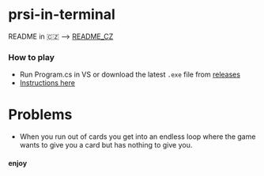 # prsi-in-terminal
README in 🇨🇿 --> [README_CZ](https://github.com/Viking0001/prsi-v-terminalu/blob/main/README_CZ.md)

### How to play
 - Run Program.cs in VS or download the latest `.exe` file from [releases](https://github.com/Viking0001/prsi-v-terminalu/releases/latest)
 - [Instructions here](https://en.wikipedia.org/wiki/Mau-Mau_(card_game)#Czech_Republic)

# Problems
 - When you run out of cards you get into an endless loop where the game wants to give you a card but has nothing to give you.

#### enjoy
